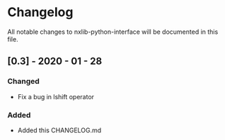 # Changelog

All notable changes to nxlib-python-interface will be documented in this file.

## [0.3] - 2020 - 01 - 28

### Changed

 - Fix a bug in lshift operator
 
### Added

 - Added this CHANGELOG.md